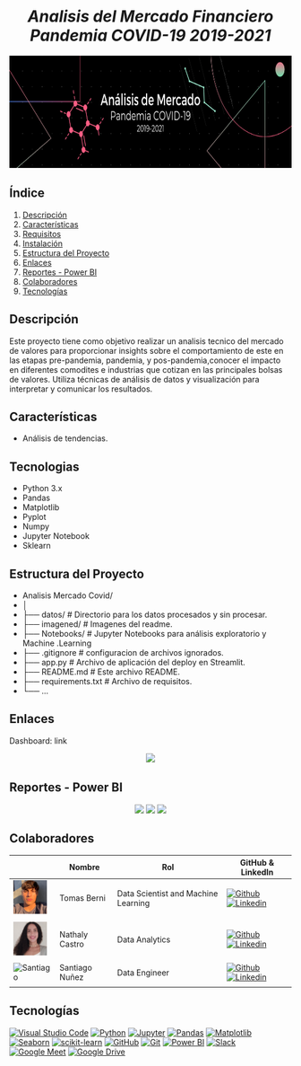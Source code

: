 # <h1 align="center">_Analisis del Mercado Financiero Pandemia COVID-19 2019-2021_</h1>

<p align="center">
  <img src="imagenes/portada.png"  height="200">
<p align="center">

## Índice

1. [Descripción](#descripción)
2. [Características](#características)
3. [Requisitos](#requisitos)
4. [Instalación](#instalación)
5. [Estructura del Proyecto](#estructura-del-proyecto)
6. [Enlaces](#enlaces)
7. [Reportes - Power BI](#reportes---power-bi)
8. [Colaboradores](#colaboradores)
9. [Tecnologías](#tecnologías)

## Descripción

Este proyecto tiene como objetivo realizar un analisis tecnico del mercado de valores para proporcionar insights sobre el comportamiento de este en las etapas pre-pandemia, pandemia, y pos-pandemia,conocer el impacto en diferentes comodites e industrias que cotizan en las principales bolsas de valores. Utiliza técnicas de análisis de datos y visualización para interpretar y comunicar los resultados.

## Características

- Análisis de tendencias.


## Tecnologias

- Python 3.x
- Pandas
- Matplotlib
- Pyplot
- Numpy
- Jupyter Notebook
- Sklearn

## Estructura del Proyecto

- Analisis Mercado Covid/
- │
- ├── datos/                    # Directorio para los datos procesados y sin procesar.
- ├── imagened/                  # Imagenes del readme.
- ├── Notebooks/               # Jupyter Notebooks para análisis exploratorio y Machine .Learning
- ├── .gitignore               # configuracion de archivos ignorados.
- ├── app.py                   # Archivo de aplicación del deploy en Streamlit.
- ├── README.md                # Este archivo README.
- ├── requirements.txt         # Archivo de requisitos.
- └── ...

## Enlaces

Dashboard: link


<p align="center">
  <img src="images/streamlit.gif"  height="200">
<p align="center">



## Reportes - Power BI

<p align="center">
  <img src="images/reporte1.jpg"  height="400">
  <img src="images/reporte2.jpg"  height="400">
  <img src="images/reporte3.jpg"  height="400">
<p align="center">

## Colaboradores

|                         | Nombre   |   Rol                    | GitHub & LinkedIn                                                                                                                                                                                          |
| ----------------------------- | -------- | ---------------------- | ------------------------------------------------------------------------------------------------------------------------------------------------------------------------------------------------------- |
| <img width="60" height="60" src="imagenes/fotoTomas.jpg" alt="TomasBerni" /> | Tomas Berni | Data Scientist and Machine Learning | [![Github](https://skillicons.dev/icons?i=github)](https://github.com/tomasberni) [![Linkedin](https://skillicons.dev/icons?i=linkedin)](https://www.linkedin.com/in/tomasberni/)                         |                        |
|                               |
| <img width="60" height="60" src="imagenes/fotoNathaly.jpg" alt="Nathaly" /> | Nathaly Castro | Data Analytics | [![Github](https://skillicons.dev/icons?i=github)](https://github.com/ylathan) [![Linkedin](https://skillicons.dev/icons?i=linkedin)](https://www.linkedin.com/in/nathaly-castro-g%C3%B3mez-49229723b/)                         |
|                               |
| <img width="60" height="60" src="foto" alt="Santiago" /> | Santiago Nuñez | Data Engineer | [![Github](https://skillicons.dev/icons?i=github)](https://github.com/SantiNunez2003) [![Linkedin](https://skillicons.dev/icons?i=linkedin)](link)                         |
|                               |

## Tecnologías

[![Visual Studio Code](https://img.shields.io/badge/IDE-Visual%20Studio%20Code-blue)](https://code.visualstudio.com/)
[![Python](https://img.shields.io/badge/Language-Python-blue)](https://www.python.org/)
[![Jupyter](https://img.shields.io/badge/Notebook-Jupyter-orange)](https://jupyter.org/)
[![Pandas](https://img.shields.io/badge/Library-Pandas-brightgreen)](https://pandas.pydata.org/)
[![Matplotlib](https://img.shields.io/badge/Library-Matplotlib-blue)](https://matplotlib.org/)
[![Seaborn](https://img.shields.io/badge/Library-Seaborn-yellow)](https://seaborn.pydata.org/)
[![scikit-learn](https://img.shields.io/badge/Library-scikit--learn-red)](https://scikit-learn.org/)
[![GitHub](https://img.shields.io/badge/Platform-GitHub-lightgrey)](https://github.com/)
[![Git](https://img.shields.io/badge/Version%20Control-Git-blue)](https://git-scm.com/)
[![Power BI](https://img.shields.io/badge/BI%20Tool-Power%20BI-yellow)](https://powerbi.microsoft.com/)
[![Slack](https://img.shields.io/badge/Chat-Slack-4A154B)](https://slack.com/)
[![Google Meet](https://img.shields.io/badge/Tool-Google%20Meet-4285F4)](https://meet.google.com/)
[![Google Drive](https://img.shields.io/badge/Tool-Google%20Drive-34A853)](https://drive.google.com/)

